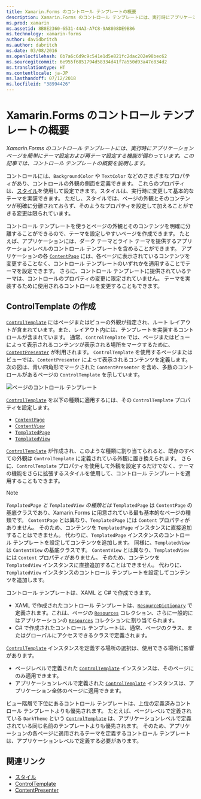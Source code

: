 ```yaml
---
title: Xamarin.Forms のコントロール テンプレートの概要
description: Xamarin.Forms のコントロール テンプレートには、実行時にアプリケーション ページを簡単にテーマ設定および再テーマ設定する機能が備わっています。 この記事では、コントロール テンプレートの概要を説明します。
ms.prod: xamarin
ms.assetid: 8B8E2360-6531-44A3-A7C8-9A8808DE9B86
ms.technology: xamarin-forms
author: davidbritch
ms.author: dabritch
ms.date: 03/08/2016
ms.openlocfilehash: 6b7a6c6d9c9c541e1d5e821fc2dac202e98bec62
ms.sourcegitcommit: 6e955f6851794d58334d41f7a550d93a47e834d2
ms.translationtype: HT
ms.contentlocale: ja-JP
ms.lasthandoff: 07/12/2018
ms.locfileid: "38994426"
---
```

# <a name="introduction-to-xamarinforms-control-templates"></a>Xamarin.Forms のコントロール テンプレートの概要

_Xamarin.Forms のコントロール テンプレートには、実行時にアプリケーション ページを簡単にテーマ設定および再テーマ設定する機能が備わっています。この記事では、コントロール テンプレートの概要を説明します。_

コントロールには、`BackgroundColor` や `TextColor` などのさまざまなプロパティがあり、コントロールの外観の側面を定義できます。 これらのプロパティは、[スタイル](~/xamarin-forms/user-interface/styles/index.md)を使用して設定できます。スタイルは、実行時に変更して基本的なテーマを実装できます。 ただし、スタイルでは、ページの外観とそのコンテンツが明確に分離されておらず、そのようなプロパティを設定して加えることができる変更は限られています。

コントロール テンプレートを使うとページの外観とそのコンテンツを明確に分離することができるので、テーマを設定しやすいページを作成できます。 たとえば、アプリケーションには、ダーク テーマとライト テーマを提供するアプリケーションレベルのコントロール テンプレートを含めることができます。 アプリケーションの各 [`ContentPage`](xref:Xamarin.Forms.ContentPage) には、各ページに表示されているコンテンツを変更することなく、コントロール テンプレートのいずれかを適用することでテーマを設定できます。 さらに、コントロール テンプレートに提供されているテーマは、コントロールのプロパティの変更に限定されていません。 テーマを実装するために使用されるコントロールを変更することもできます。

## <a name="creating-a-controltemplate"></a>ControlTemplate の作成

[`ControlTemplate`](xref:Xamarin.Forms.ControlTemplate) にはページまたはビューの外観が指定され、ルート レイアウトが含まれています。また、レイアウト内には、テンプレートを実装するコントロールが含まれています。 通常、`ControlTemplate` では、ページまたはビューによって表示されるコンテンツが表示される場所をマークするために、[`ContentPresenter`](xref:Xamarin.Forms.ContentPresenter) が利用されます。 `ControlTemplate` を使用するページまたはビューでは、`ContentPresenter` によって表示されるコンテンツを定義します。 次の図は、青い四角形でマークされた `ContentPresenter` を含め、多数のコントロールがあるページの `ControlTemplate` を示しています。

![](introduction-images/control-template.png "ページのコントロール テンプレート")

[`ControlTemplate`](xref:Xamarin.Forms.ControlTemplate) を以下の種類に適用するには、その `ControlTemplate` プロパティを設定します。

- [`ContentPage`](xref:Xamarin.Forms.ContentPage)
- [`ContentView`](xref:Xamarin.Forms.ContentView)
- [`TemplatedPage`](xref:Xamarin.Forms.TemplatedPage)
- [`TemplatedView`](xref:Xamarin.Forms.TemplatedView)

[`ControlTemplate`](xref:Xamarin.Forms.ControlTemplate) が作成され、このような種類に割り当てられると、既存のすべての外観は `ControlTemplate` に定義されている外観に置き換えられます。 さらに、`ControlTemplate` プロパティを使用して外観を設定するだけでなく、テーマの機能をさらに拡張するスタイルを使用して、コントロール テンプレートを適用することもできます。

> [!NOTE]
>  *`TemplatedPage` と `TemplatedView` の種類とは* `TemplatedPage` は `ContentPage` の基底クラスであり、Xamarin.Forms に用意されている最も基本的なページの種類です。 `ContentPage` とは異なり、`TemplatedPage` には `Content` プロパティがありません。 そのため、コンテンツを `TemplatedPage` インスタンスに直接追加することはできません。 代わりに、`TemplatedPage` インスタンスのコントロール テンプレートを設定してコンテンツを追加します。 同様に、`TemplatedView` は `ContentView` の基底クラスです。 `ContentView` とは異なり、`TemplatedView` には `Content` プロパティがありません。 そのため、コンテンツを `TemplatedView` インスタンスに直接追加することはできません。 代わりに、`TemplatedView` インスタンスのコントロール テンプレートを設定してコンテンツを追加します。

コントロール テンプレートは、XAML と C# で作成できます。

- XAML で作成されたコントロール テンプレートは、[`ResourceDictionary`](xref:Xamarin.Forms.ResourceDictionary) で定義されます。これは、ページの [`Resources`](xref:Xamarin.Forms.VisualElement.Resources) コレクション、さらに一般的にはアプリケーションの [`Resources`](xref:Xamarin.Forms.Application.Resources) コレクションに割り当てられます。
- C# で作成されたコントロール テンプレートは、通常、ページのクラス、またはグローバルにアクセスできるクラスで定義されます。

[`ControlTemplate`](xref:Xamarin.Forms.ControlTemplate) インスタンスを定義する場所の選択は、使用できる場所に影響があります。

- ページレベルで定義された [`ControlTemplate`](xref:Xamarin.Forms.ControlTemplate) インスタンスは、そのページにのみ適用できます。
- アプリケーションレベルで定義された [`ControlTemplate`](xref:Xamarin.Forms.ControlTemplate) インスタンスは、アプリケーション全体のページに適用できます。

ビュー階層で下位にあるコントロール テンプレートは、上位の定義済みコントロール テンプレートよりも優先されます。 たとえば、ページレベルで定義されている `DarkTheme` という [`ControlTemplate`](xref:Xamarin.Forms.ControlTemplate) は、アプリケーションレベルで定義されている同じ名前のテンプレートよりも優先されます。 そのため、アプリケーションの各ページに適用されるテーマを定義するコントロール テンプレートは、アプリケーションレベルで定義する必要があります。


## <a name="related-links"></a>関連リンク

- [スタイル](~/xamarin-forms/user-interface/styles/index.md)
- [ControlTemplate](xref:Xamarin.Forms.ControlTemplate)
- [ContentPresenter](xref:Xamarin.Forms.ContentPresenter)
